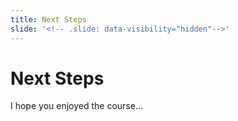 ```yaml
---
title: Next Steps
slide: '<!-- .slide: data-visibility="hidden"-->'
---
```


<!-- .slide: data-state="layout-title" class="bg-dark"-->

# Next Steps

> >

I hope you enjoyed the course...